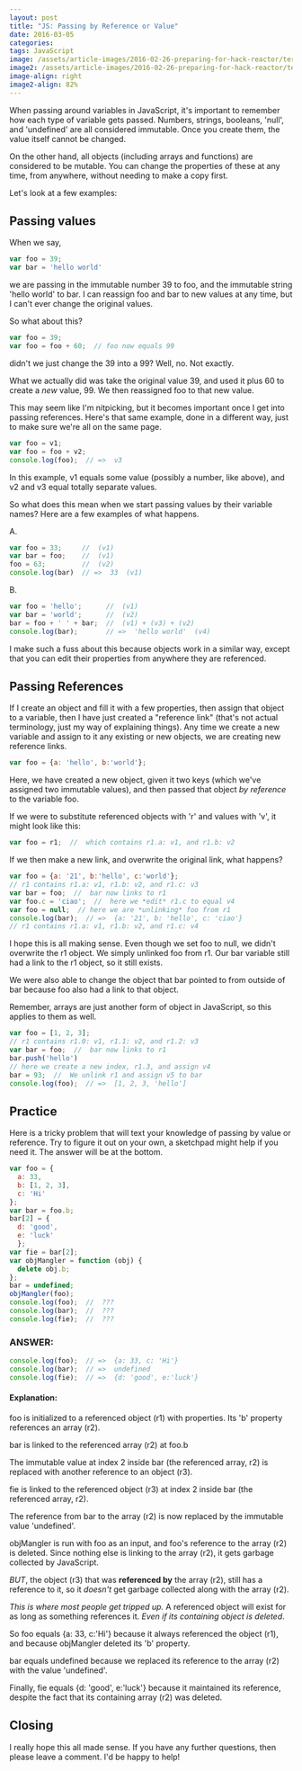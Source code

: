 ```yaml
---
layout: post
title: "JS: Passing by Reference or Value"
date: 2016-03-05
categories: 
tags: JavaScript
image: /assets/article-images/2016-02-26-preparing-for-hack-reactor/terminal-sublime-blurred.jpg
image2: /assets/article-images/2016-02-26-preparing-for-hack-reactor/terminal-sublime-blurred-mobile.jpg
image-align: right
image2-align: 82%
---
```


When passing around variables in JavaScript, it's important to remember how each type of variable gets passed. Numbers, strings, booleans, 'null', and 'undefined' are all considered immutable. Once you create them, the value itself cannot be changed. 

On the other hand, all objects (including arrays and functions) are considered to be mutable. You can change the properties of these at any time, from anywhere, without needing to make a copy first.

Let's look at a few examples:

## Passing values  

When we say,

```javascript
var foo = 39;
var bar = 'hello world'
```

we are passing in the immutable number 39 to foo, and the immutable string 'hello world' to bar. I can reassign foo and bar to new values at any time, but I can't ever change the original values.

So what about this?

```javascript
var foo = 39;
var foo = foo + 60;  // foo now equals 99
```

didn't we just change the 39 into a 99? Well, no. Not exactly.

What we actually did was take the original value 39, and used it plus 60 to create a *new* value, 99. We then reassigned foo to that new value.

This may seem like I'm nitpicking, but it becomes important once I get into passing references. Here's that same example, done in a different way, just to make sure we're all on the same page.

```javascript
var foo = v1;
var foo = foo + v2;
console.log(foo);  // =>  v3
```

In this example, v1 equals some value (possibly a number, like above), and v2 and v3 equal totally separate values.

So what does this mean when we start passing values by their variable names? Here are a few examples of what happens.

A.

```javascript
var foo = 33;     //  (v1)
var bar = foo;    //  (v1)
foo = 63;         //  (v2)
console.log(bar)  // =>  33  (v1)
```

B.

```javascript
var foo = 'hello';      //  (v1)
var bar = 'world';      //  (v2)
bar = foo + ' ' + bar;  //  (v1) + (v3) + (v2)
console.log(bar);       // =>  'hello world'  (v4)
```

I make such a fuss about this because objects work in a similar way, except that you can edit their properties from anywhere they are referenced.

## Passing References  

If I create an object and fill it with a few properties, then assign that object to a variable, then I have just created a "reference link" (that's not actual terminology, just my way of explaining things). Any time we create a new variable and assign to it any existing or new objects, we are creating new reference links.  

```javascript
var foo = {a: 'hello', b:'world'};
```

Here, we have created a new object, given it two keys (which we've assigned two immutable values), and then passed that object *by reference* to the variable foo.

If we were to substitute referenced objects with 'r' and values with 'v', it might look like this:

```javascript
var foo = r1;  //  which contains r1.a: v1, and r1.b: v2
```

If we then make a new link, and overwrite the original link, what happens?

```javascript
var foo = {a: '21', b:'hello', c:'world'};
// r1 contains r1.a: v1, r1.b: v2, and r1.c: v3
var bar = foo;  //  bar now links to r1
var foo.c = 'ciao';  //  here we *edit* r1.c to equal v4
var foo = null;  // here we are *unlinking* foo from r1
console.log(bar);  // =>  {a: '21', b: 'hello', c: 'ciao'}
// r1 contains r1.a: v1, r1.b: v2, and r1.c: v4
```

I hope this is all making sense. Even though we set foo to null, we didn't overwrite the r1 object. We simply unlinked foo from r1. Our bar variable still had a link to the r1 object, so it still exists.

We were also able to change the object that bar pointed to from outside of bar because foo also had a link to that object.

Remember, arrays are just another form of object in JavaScript, so this applies to them as well.

```javascript
var foo = [1, 2, 3];
// r1 contains r1.0: v1, r1.1: v2, and r1.2: v3
var bar = foo;  //  bar now links to r1
bar.push('hello')
// here we create a new index, r1.3, and assign v4
bar = 93;  //  We unlink r1 and assign v5 to bar
console.log(foo);  // =>  [1, 2, 3, 'hello']
```

## Practice

Here is a tricky problem that will text your knowledge of passing by value or reference. Try to figure it out on your own, a sketchpad might help if you need it. The answer will be at the bottom.

```javascript
var foo = {
  a: 33, 
  b: [1, 2, 3],
  c: 'Hi'
};
var bar = foo.b;
bar[2] = {
  d: 'good',
  e: 'luck'
  };
var fie = bar[2];
var objMangler = function (obj) {
  delete obj.b;
};
bar = undefined;
objMangler(foo);
console.log(foo);  //  ???
console.log(bar);  //  ???
console.log(fie);  //  ???
```    

### ANSWER: 

```javascript
console.log(foo);  // =>  {a: 33, c: 'Hi'}
console.log(bar);  // =>  undefined
console.log(fie);  // =>  {d: 'good', e:'luck'}
```

#### Explanation:

foo is initialized to a referenced object (r1) with properties. Its 'b' property references an array (r2).

bar is linked to the referenced array (r2) at foo.b

The immutable value at index 2 inside bar (the referenced array, r2) is replaced with another reference to an object (r3).

fie is linked to the referenced object (r3) at index 2 inside bar (the referenced array, r2).

The reference from bar to the array (r2) is now replaced by the immutable value 'undefined'.

objMangler is run with foo as an input, and foo's reference to the array (r2) is deleted. Since nothing else is linking to the array (r2), it gets garbage collected by JavaScript.

*BUT*, the object (r3) that was **referenced by** the array (r2), still has a reference to it, so it *doesn't* get garbage collected along with the array (r2).

*This is where most people get tripped up.* A referenced object will exist for as long as something references it. *Even if its containing object is deleted*.

So foo equals {a: 33, c:'Hi'} because it always referenced the object (r1), and because objMangler deleted its 'b' property.

bar equals undefined because we replaced its reference to the array (r2) with the value 'undefined'.

Finally, fie equals {d: 'good', e:'luck'} because it maintained its reference, despite the fact that its containing array (r2) was deleted.


## Closing

I really hope this all made sense. If you have any further questions, then please leave a comment. I'd be happy to help!
